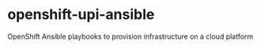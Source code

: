 # openshift-upi-ansible
OpenShift Ansible playbooks to provision infrastructure on a cloud platform
